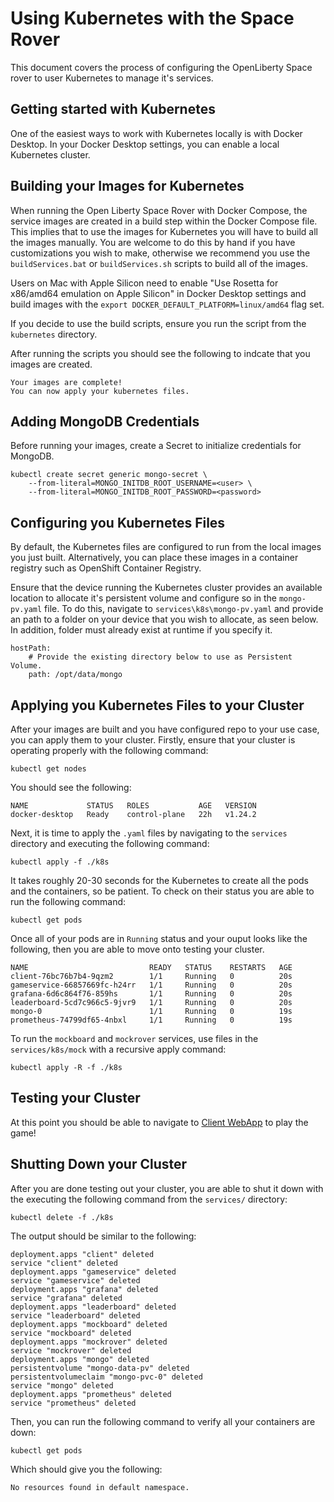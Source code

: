 # Using Kubernetes with the Space Rover
This document covers the process of configuring the OpenLiberty Space rover to user Kubernetes to manage it's services.

## Getting started with Kubernetes
One of the easiest ways to work with Kubernetes locally is with Docker Desktop. In your Docker Desktop settings, you can enable a local Kubernetes cluster.

## Building your Images for Kubernetes
When running the Open Liberty Space Rover with Docker Compose, the service images are created in a build step within the Docker Compose file. This implies that to use the images for Kubernetes you will have to build all the images manually. You are welcome to do this by hand if you have customizations you wish to make, otherwise we recommend you use the `buildServices.bat` or `buildServices.sh` scripts to build all of the images. 

Users on Mac with Apple Silicon need to enable "Use Rosetta for x86/amd64 emulation on Apple Silicon" in Docker Desktop settings and build images with the `export DOCKER_DEFAULT_PLATFORM=linux/amd64` flag set.

If you decide to use the build scripts, ensure you run the script from the `kubernetes` directory.

After running the scripts you should see the following to indcate that you images are created.
```
Your images are complete!
You can now apply your kubernetes files.
```

## Adding MongoDB Credentials
Before running your images, create a Secret to initialize credentials for MongoDB.

```
kubectl create secret generic mongo-secret \
    --from-literal=MONGO_INITDB_ROOT_USERNAME=<user> \
    --from-literal=MONGO_INITDB_ROOT_PASSWORD=<password> 
```

## Configuring you Kubernetes Files
By default, the Kubernetes files are configured to run from the local images you just built. Alternatively, you can place these images in a container registry such as OpenShift Container Registry.

Ensure that the device running the Kubernetes cluster provides an available location to allocate it's persistent volume and configure so in the `mongo-pv.yaml` file. To do this, navigate to `services\k8s\mongo-pv.yaml` and provide an path to a folder on your device that you wish to allocate, as seen below. In addition, folder must already exist at runtime if you specify it.
```
hostPath:
    # Provide the existing directory below to use as Persistent Volume.
    path: /opt/data/mongo
```

## Applying you Kubernetes Files to your Cluster
After your images are built and you have configured repo to your use case, you can apply them to your cluster. Firstly, ensure that your cluster is operating properly with the following command:
```
kubectl get nodes
```

You should see the following:
```
NAME             STATUS   ROLES           AGE   VERSION
docker-desktop   Ready    control-plane   22h   v1.24.2
```

Next, it is time to apply the `.yaml` files by navigating to the `services` directory and executing the following command:
```
kubectl apply -f ./k8s
```

It takes roughly 20-30 seconds for the Kubernetes to create all the pods and the containers, so be patient. To check on their status you are able to run the following command:
```
kubectl get pods
```

Once all of your pods are in `Running` status and your ouput looks like the following, then you are able to move onto testing your cluster.
```
NAME                           READY   STATUS    RESTARTS   AGE
client-76bc76b7b4-9qzm2        1/1     Running   0          20s
gameservice-66857669fc-h24rr   1/1     Running   0          20s
grafana-6d6c864f76-859hs       1/1     Running   0          20s
leaderboard-5cd7c966c5-9jvr9   1/1     Running   0          20s
mongo-0                        1/1     Running   0          19s
prometheus-74799df65-4nbxl     1/1     Running   0          19s
```

To run the `mockboard` and `mockrover` services, use files in the `services/k8s/mock` with a recursive apply command:
```
kubectl apply -R -f ./k8s
```

## Testing your Cluster
At this point you should be able to navigate to [Client WebApp](http://localhost:3000) to play the game!

## Shutting Down your Cluster
After you are done testing out your cluster, you are able to shut it down with the executing the following command from the `services/` directory:
```
kubectl delete -f ./k8s
```
The output should be similar to the following:
```
deployment.apps "client" deleted
service "client" deleted
deployment.apps "gameservice" deleted
service "gameservice" deleted
deployment.apps "grafana" deleted
service "grafana" deleted
deployment.apps "leaderboard" deleted
service "leaderboard" deleted
deployment.apps "mockboard" deleted
service "mockboard" deleted
deployment.apps "mockrover" deleted
service "mockrover" deleted
deployment.apps "mongo" deleted
persistentvolume "mongo-data-pv" deleted
persistentvolumeclaim "mongo-pvc-0" deleted
service "mongo" deleted
deployment.apps "prometheus" deleted
service "prometheus" deleted
```

Then, you can run the following command to verify all your containers are down:
```
kubectl get pods
```

Which should give you the following:
```
No resources found in default namespace.
```



